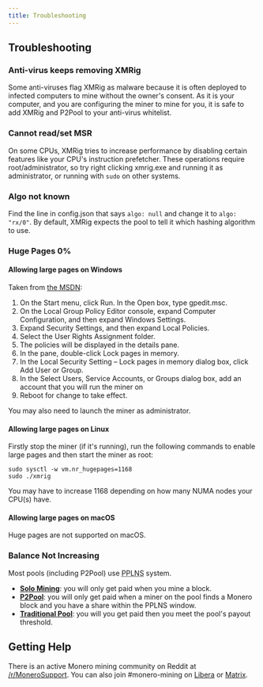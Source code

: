 ```yaml
---
title: Troubleshooting
---
```

## Troubleshooting

### Anti-virus keeps removing XMRig

Some anti-viruses flag XMRig as malware because it is often deployed
to infected computers to mine without the owner's consent. As it is
your computer, and you are configuring the miner to mine for you, it is
safe to add XMRig and P2Pool to your anti-virus whitelist.

### Cannot read/set MSR

On some CPUs, XMRig tries to increase performance by disabling certain
features like your CPU's instruction prefetcher. These operations
require root/administrator, so try right clicking xmrig.exe and
running it as administrator, or running with `sudo` on other
systems.

### Algo not known

Find the line in config.json that says `algo: null` and change it to
`algo: "rx/0"`. By default, XMRig expects the pool to tell it which
hashing algorithm to use.

### Huge Pages 0%

#### Allowing large pages on Windows

Taken from [the MSDN](https://docs.microsoft.com/en-us/sql/database-engine/configure-windows/enable-the-lock-pages-in-memory-option-windows?view=sql-server-ver15):

1. On the Start menu, click Run. In the Open box, type gpedit.msc.
2. On the Local Group Policy Editor console, expand Computer Configuration, and then expand Windows Settings.
3. Expand Security Settings, and then expand Local Policies.
4. Select the User Rights Assignment folder.
5. The policies will be displayed in the details pane.
6. In the pane, double-click Lock pages in memory.
7. In the Local Security Setting – Lock pages in memory dialog box, click Add User or Group.
8. In the Select Users, Service Accounts, or Groups dialog box, add an account that you will run the miner on
9. Reboot for change to take effect.

You may also need to launch the miner as administrator.

#### Allowing large pages on Linux

Firstly stop the miner (if it's running), run the following commands to enable large pages and then start the miner as root:

	sudo sysctl -w vm.nr_hugepages=1168
	sudo ./xmrig

You may have to increase 1168 depending on how many NUMA nodes your CPU(s) have.

#### Allowing large pages on macOS

Huge pages are not supported on macOS.

### Balance Not Increasing

Most pools (including P2Pool) use <abbr title="Pay Per Last N Shares">PPLNS</abbr> system.

- [**Solo Mining**](./solo/index.md): you will only get paid when you mine a block.
- [**P2Pool**](./p2pool/xmrig-p2pool.md): you will only get paid when a miner on the pool finds a Monero block and you have a share within the PPLNS window.
- [**Traditional Pool**](./pool/xmrig-pool.md): you will you get paid then you meet the pool's payout threshold.

## Getting Help

There is an active Monero mining community on Reddit at [/r/MoneroSupport](https://www.reddit.com/r/MoneroSupport/). You can
also join #monero-mining on [Libera](https://web.libera.chat/?channel=#monero-mining) or [Matrix](https://matrix.to/#/%23xmrmine:matrix.org).
